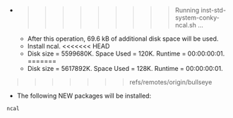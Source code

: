 * >>>>>>>>> Running inst-std-system-conky-ncal.sh ...
  * After this operation, 69.6 kB of additional disk space will be used.
  * Install ncal.
<<<<<<< HEAD
  * Disk size = 5599680K. Space Used = 120K. Runtime = 00:00:00:01.
=======
  * Disk size = 5617892K. Space Used = 128K. Runtime = 00:00:00:01.
>>>>>>> refs/remotes/origin/bullseye
  * The following NEW packages will be installed:
  ```bash
ncal
  ```

